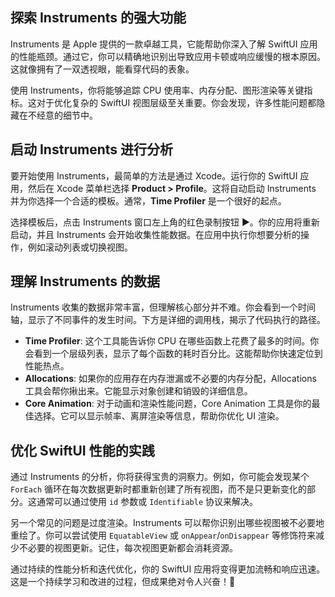 ﻿## 探索 Instruments 的强大功能

Instruments 是 Apple 提供的一款卓越工具，它能帮助你深入了解 SwiftUI 应用的性能瓶颈。通过它，你可以精确地识别出导致应用卡顿或响应缓慢的根本原因。这就像拥有了一双透视眼，能看穿代码的表象。

使用 Instruments，你将能够追踪 CPU 使用率、内存分配、图形渲染等关键指标。这对于优化复杂的 SwiftUI 视图层级至关重要。你会发现，许多性能问题都隐藏在不经意的细节中。

## 启动 Instruments 进行分析

要开始使用 Instruments，最简单的方法是通过 Xcode。运行你的 SwiftUI 应用，然后在 Xcode 菜单栏选择 **Product > Profile**。这将自动启动 Instruments 并为你选择一个合适的模板。通常，**Time Profiler** 是一个很好的起点。

选择模板后，点击 Instruments 窗口左上角的红色录制按钮 ▶️。你的应用将重新启动，并且 Instruments 会开始收集性能数据。在应用中执行你想要分析的操作，例如滚动列表或切换视图。

## 理解 Instruments 的数据

Instruments 收集的数据非常丰富，但理解核心部分并不难。你会看到一个时间轴，显示了不同事件的发生时间。下方是详细的调用栈，揭示了代码执行的路径。

*   **Time Profiler**: 这个工具能告诉你 CPU 在哪些函数上花费了最多的时间。你会看到一个层级列表，显示了每个函数的耗时百分比。这能帮助你快速定位到性能热点。
*   **Allocations**: 如果你的应用存在内存泄漏或不必要的内存分配，Allocations 工具会帮你揪出来。它能显示对象创建和销毁的详细信息。
*   **Core Animation**: 对于动画和渲染性能问题，Core Animation 工具是你的最佳选择。它可以显示帧率、离屏渲染等信息，帮助你优化 UI 渲染。

## 优化 SwiftUI 性能的实践

通过 Instruments 的分析，你将获得宝贵的洞察力。例如，你可能会发现某个 `ForEach` 循环在每次数据更新时都重新创建了所有视图，而不是只更新变化的部分。这通常可以通过使用 `id` 参数或 `Identifiable` 协议来解决。

另一个常见的问题是过度渲染。Instruments 可以帮你识别出哪些视图被不必要地重绘了。你可以尝试使用 `EquatableView` 或 `onAppear`/`onDisappear` 等修饰符来减少不必要的视图更新。记住，每次视图更新都会消耗资源。

通过持续的性能分析和迭代优化，你的 SwiftUI 应用将变得更加流畅和响应迅速。这是一个持续学习和改进的过程，但成果绝对令人兴奋！🚀


